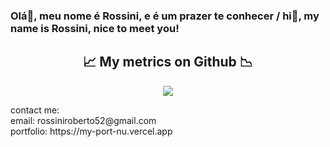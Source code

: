 ### Olá👋, meu nome é Rossini, e é um prazer te conhecer / hi👋, my name is Rossini, nice to meet you!

<h2 align="center"> 📈 My metrics on Github 📉 </h2>
<p align="center">
  <a href="https://github.com/rossiniroberto52">
    <img src="https://github-readme-stats.vercel.app/api/top-langs/?username=rossiniroberto52&theme=dracula&card_width=500&langs_count=10&custom_title=rossiniroberto52" />
  </a>
</p>
<br\>
contact me:<br/>
email: rossiniroberto52@gmail.com<br/>
portfolio: https://my-port-nu.vercel.app <br/>
